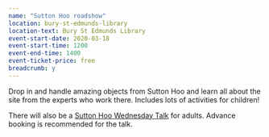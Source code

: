 ```yaml
---
name: "Sutton Hoo roadshow"
location: bury-st-edmunds-library
location-text: Bury St Edmunds Library
event-start-date: 2020-03-18
event-start-time: 1200
event-end-time: 1400
event-ticket-price: free
breadcrumb: y
---
```


Drop in and handle amazing objects from Sutton Hoo and learn all about the site from the experts who work there. Includes lots of activities for children!

There will also be a [Sutton Hoo Wednesday Talk](/events/bury-2020-03-18-wednesday-talk-sutton-hoo/) for adults. Advance booking is recommended for the talk.
